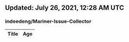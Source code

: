 ## Updated: July 26, 2021, 12:28 AM UTC


### indeedeng/Mariner-Issue-Collector
|**Title**|**Age**|
|:----|:----|